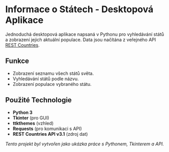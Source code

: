 # Informace o Státech - Desktopová Aplikace

Jednoduchá desktopová aplikace napsaná v Pythonu pro vyhledávání států a zobrazení jejich aktuální populace. Data jsou načítána z veřejného API [REST Countries](https://restcountries.com/).

## Funkce

* Zobrazení seznamu všech států světa.
* Vyhledávání států podle názvu.
* Zobrazení populace vybraného státu.

## Použité Technologie

* **Python 3**
* **Tkinter** (pro GUI)
* **ttkthemes** (vzhled)
* **Requests** (pro komunikaci s API)
* **REST Countries API v3.1** (zdroj dat)

*Tento projekt byl vytvořen jako ukázka práce s Pythonem, Tkinterem a API.*
